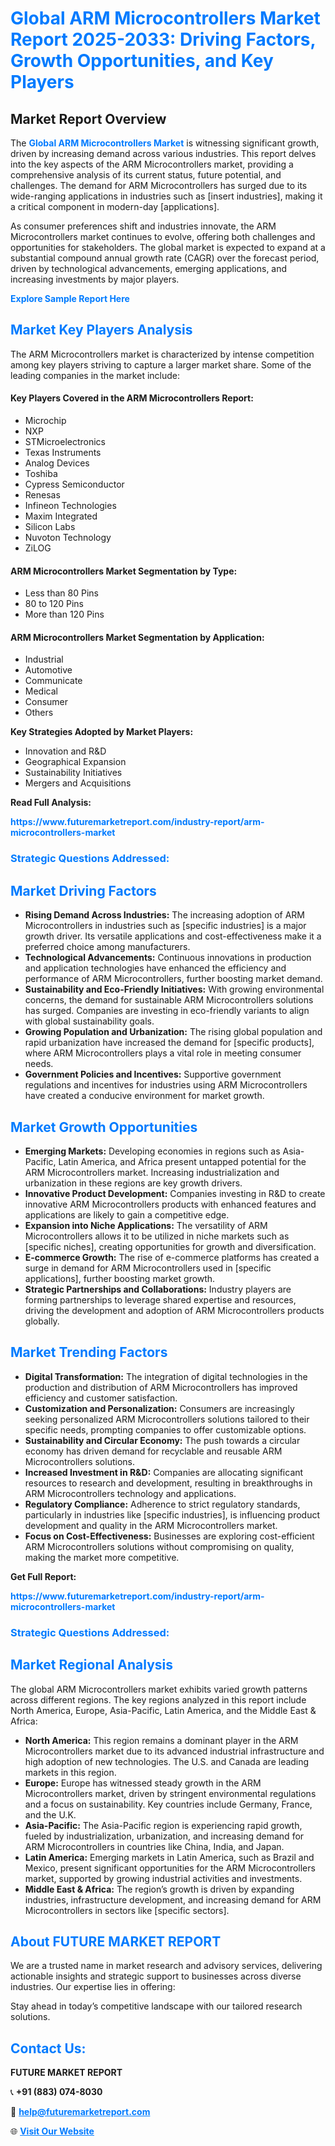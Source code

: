<h1 style="color: #007BFF;">Global ARM Microcontrollers Market Report 2025-2033: Driving Factors, Growth Opportunities, and Key Players</h1>

<section id="overview">
<h2>Market Report Overview</h2>
<p>The <a href="https://www.futuremarketreport.com/industry-report/arm-microcontrollers-market" style="color: #007BFF; text-decoration: none;"><strong>Global ARM Microcontrollers Market</strong></a> is witnessing significant growth, driven by increasing demand across various industries. This report delves into the key aspects of the ARM Microcontrollers market, providing a comprehensive analysis of its current status, future potential, and challenges. The demand for ARM Microcontrollers has surged due to its wide-ranging applications in industries such as [insert industries], making it a critical component in modern-day [applications].</p>
<p>As consumer preferences shift and industries innovate, the ARM Microcontrollers market continues to evolve, offering both challenges and opportunities for stakeholders. The global market is expected to expand at a substantial compound annual growth rate (CAGR) over the forecast period, driven by technological advancements, emerging applications, and increasing investments by major players.</p>
</section>

<section id="overview">
<p><a href="https://www.futuremarketreport.com/request-sample/reportId=50372" style="color: #007BFF; text-decoration: none;"><strong>Explore Sample Report Here</strong></a></p>
</section>

<section id="key-players">
<h2 style="color: #007BFF;">Market Key Players Analysis</h2>
<p>The ARM Microcontrollers market is characterized by intense competition among key players striving to capture a larger market share. Some of the leading companies in the market include:</p>
<h4>Key Players Covered in the ARM Microcontrollers Report:</h4>
<ul><li>Microchip</li><li>NXP</li><li>STMicroelectronics</li><li>Texas Instruments</li><li>Analog Devices</li><li>Toshiba</li><li>Cypress Semiconductor</li><li>Renesas</li><li>Infineon Technologies</li><li>Maxim Integrated</li><li>Silicon Labs</li><li>Nuvoton Technology</li><li>ZiLOG</li></ul>
<h4>ARM Microcontrollers Market Segmentation by Type:</h4>
<ul><li>Less than 80 Pins</li><li>80 to 120 Pins</li><li>More than 120 Pins</li></ul>

<h4>ARM Microcontrollers Market Segmentation by Application:</h4>
<ul><li>Industrial</li><li>Automotive</li><li>Communicate</li><li>Medical</li><li>Consumer</li><li>Others</li></ul>
<p><strong>Key Strategies Adopted by Market Players:</strong></p>
<ul>
<li>Innovation and R&D</li>
<li>Geographical Expansion</li>
<li>Sustainability Initiatives</li>
<li>Mergers and Acquisitions</li>
</ul>
</section>

<section>
<p><strong>Read Full Analysis: </strong></p><a href="https://www.futuremarketreport.com/industry-report/arm-microcontrollers-market" style="color: #007BFF; text-decoration: none;"><strong>https://www.futuremarketreport.com/industry-report/arm-microcontrollers-market</strong></a>
<h3 style="color: #007BFF;">Strategic Questions Addressed:</h3>
</section>

<section id="driving-factors">
<h2 style="color: #007BFF;">Market Driving Factors</h2>
<ul>
<li><strong>Rising Demand Across Industries:</strong> The increasing adoption of ARM Microcontrollers in industries such as [specific industries] is a major growth driver. Its versatile applications and cost-effectiveness make it a preferred choice among manufacturers.</li>
<li><strong>Technological Advancements:</strong> Continuous innovations in production and application technologies have enhanced the efficiency and performance of ARM Microcontrollers, further boosting market demand.</li>
<li><strong>Sustainability and Eco-Friendly Initiatives:</strong> With growing environmental concerns, the demand for sustainable ARM Microcontrollers solutions has surged. Companies are investing in eco-friendly variants to align with global sustainability goals.</li>
<li><strong>Growing Population and Urbanization:</strong> The rising global population and rapid urbanization have increased the demand for [specific products], where ARM Microcontrollers plays a vital role in meeting consumer needs.</li>
<li><strong>Government Policies and Incentives:</strong> Supportive government regulations and incentives for industries using ARM Microcontrollers have created a conducive environment for market growth.</li>
</ul>
</section>

<section id="growth-opportunities">
<h2 style="color: #007BFF;">Market Growth Opportunities</h2>
<ul>
<li><strong>Emerging Markets:</strong> Developing economies in regions such as Asia-Pacific, Latin America, and Africa present untapped potential for the ARM Microcontrollers market. Increasing industrialization and urbanization in these regions are key growth drivers.</li>
<li><strong>Innovative Product Development:</strong> Companies investing in R&D to create innovative ARM Microcontrollers products with enhanced features and applications are likely to gain a competitive edge.</li>
<li><strong>Expansion into Niche Applications:</strong> The versatility of ARM Microcontrollers allows it to be utilized in niche markets such as [specific niches], creating opportunities for growth and diversification.</li>
<li><strong>E-commerce Growth:</strong> The rise of e-commerce platforms has created a surge in demand for ARM Microcontrollers used in [specific applications], further boosting market growth.</li>
<li><strong>Strategic Partnerships and Collaborations:</strong> Industry players are forming partnerships to leverage shared expertise and resources, driving the development and adoption of ARM Microcontrollers products globally.</li>
</ul>
</section>

<section id="trending-factors">
<h2 style="color: #007BFF;">Market Trending Factors</h2>
<ul>
<li><strong>Digital Transformation:</strong> The integration of digital technologies in the production and distribution of ARM Microcontrollers has improved efficiency and customer satisfaction.</li>
<li><strong>Customization and Personalization:</strong> Consumers are increasingly seeking personalized ARM Microcontrollers solutions tailored to their specific needs, prompting companies to offer customizable options.</li>
<li><strong>Sustainability and Circular Economy:</strong> The push towards a circular economy has driven demand for recyclable and reusable ARM Microcontrollers solutions.</li>
<li><strong>Increased Investment in R&D:</strong> Companies are allocating significant resources to research and development, resulting in breakthroughs in ARM Microcontrollers technology and applications.</li>
<li><strong>Regulatory Compliance:</strong> Adherence to strict regulatory standards, particularly in industries like [specific industries], is influencing product development and quality in the ARM Microcontrollers market.</li>
<li><strong>Focus on Cost-Effectiveness:</strong> Businesses are exploring cost-efficient ARM Microcontrollers solutions without compromising on quality, making the market more competitive.</li>
</ul>
</section>

<section>
<p><strong>Get Full Report: </strong></p><a href="https://www.futuremarketreport.com/industry-report/arm-microcontrollers-market" style="color: #007BFF; text-decoration: none;"><strong>https://www.futuremarketreport.com/industry-report/arm-microcontrollers-market</strong></a>
<h3 style="color: #007BFF;">Strategic Questions Addressed:</h3>
</section>


<section id="regional-analysis">
<h2 style="color: #007BFF;">Market Regional Analysis</h2>
<p>The global ARM Microcontrollers market exhibits varied growth patterns across different regions. The key regions analyzed in this report include North America, Europe, Asia-Pacific, Latin America, and the Middle East & Africa:</p>
<ul>
<li><strong>North America:</strong> This region remains a dominant player in the ARM Microcontrollers market due to its advanced industrial infrastructure and high adoption of new technologies. The U.S. and Canada are leading markets in this region.</li>
<li><strong>Europe:</strong> Europe has witnessed steady growth in the ARM Microcontrollers market, driven by stringent environmental regulations and a focus on sustainability. Key countries include Germany, France, and the U.K.</li>
<li><strong>Asia-Pacific:</strong> The Asia-Pacific region is experiencing rapid growth, fueled by industrialization, urbanization, and increasing demand for ARM Microcontrollers in countries like China, India, and Japan.</li>
<li><strong>Latin America:</strong> Emerging markets in Latin America, such as Brazil and Mexico, present significant opportunities for the ARM Microcontrollers market, supported by growing industrial activities and investments.</li>
<li><strong>Middle East & Africa:</strong> The region’s growth is driven by expanding industries, infrastructure development, and increasing demand for ARM Microcontrollers in sectors like [specific sectors].</li>
</ul>
</section>

<footer>
<h2 style="color: #007BFF;">About FUTURE MARKET REPORT</h2>
<p>We are a trusted name in market research and advisory services, delivering actionable insights and strategic support to businesses across diverse industries. Our expertise lies in offering:</p>

<p>Stay ahead in today’s competitive landscape with our tailored research solutions.</p>

<h2 style="color: #007BFF;">Contact Us:</h2>
<p><strong>FUTURE MARKET REPORT</strong></p>
<p>📞 <strong>+91 (883) 074-8030</strong></p>
<p>📧 <strong><a href="mailto:help@futuremarketreport.com" style="color: #007BFF;">help@futuremarketreport.com</a></strong></p>
<p>🌐 <strong><a href="https://www.futuremarketreport.com/" style="color: #007BFF;">Visit Our Website</a></strong></p>
</footer>